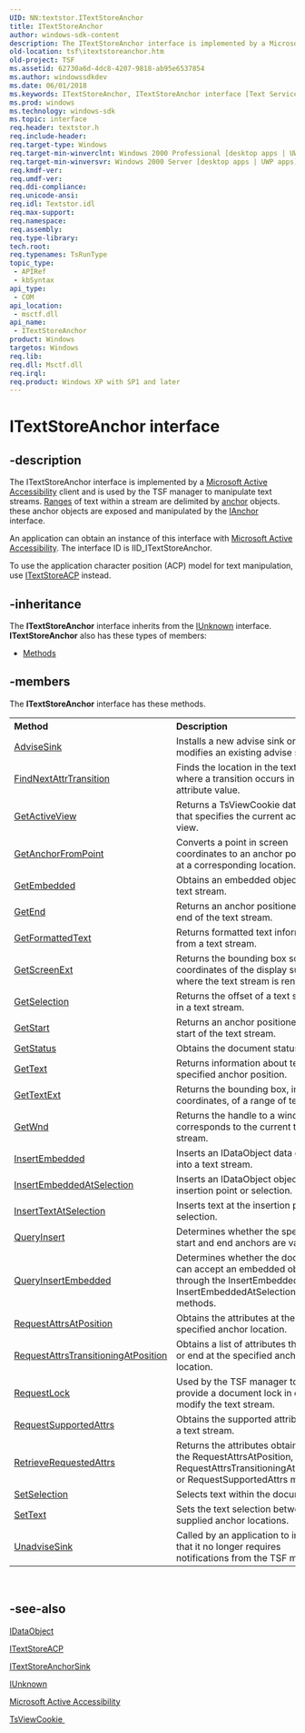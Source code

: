 ```yaml
---
UID: NN:textstor.ITextStoreAnchor
title: ITextStoreAnchor
author: windows-sdk-content
description: The ITextStoreAnchor interface is implemented by a Microsoft Active Accessibility client and is used by the TSF manager to manipulate text streams.
old-location: tsf\itextstoreanchor.htm
old-project: TSF
ms.assetid: 62730a6d-4dc8-4207-9818-ab95e6537854
ms.author: windowssdkdev
ms.date: 06/01/2018
ms.keywords: ITextStoreAnchor, ITextStoreAnchor interface [Text Services Framework], ITextStoreAnchor interface [Text Services Framework],described, _tsf_itextstoreanchor_ref, textstor/ITextStoreAnchor, tsf.itextstoreanchor
ms.prod: windows
ms.technology: windows-sdk
ms.topic: interface
req.header: textstor.h
req.include-header: 
req.target-type: Windows
req.target-min-winverclnt: Windows 2000 Professional [desktop apps | UWP apps]
req.target-min-winversvr: Windows 2000 Server [desktop apps | UWP apps]
req.kmdf-ver: 
req.umdf-ver: 
req.ddi-compliance: 
req.unicode-ansi: 
req.idl: Textstor.idl
req.max-support: 
req.namespace: 
req.assembly: 
req.type-library: 
tech.root: 
req.typenames: TsRunType
topic_type:
 - APIRef
 - kbSyntax
api_type:
 - COM
api_location:
 - msctf.dll
api_name:
 - ITextStoreAnchor
product: Windows
targetos: Windows
req.lib: 
req.dll: Msctf.dll
req.irql: 
req.product: Windows XP with SP1 and later
---
```


# ITextStoreAnchor interface


## -description


The ITextStoreAnchor interface is implemented by a <a href="https://docs.microsoft.com/windows/desktop//WinAuto/microsoft-active-accessibility">Microsoft Active Accessibility</a> client and is used by the TSF manager to manipulate text streams. <a href="https://msdn.microsoft.com/7488e29e-3409-4db3-98b4-f3438ad7c94e">Ranges</a> of text within a stream are delimited by <a href="https://www.bing.com/search?q=anchor">anchor</a> objects. these anchor objects are exposed and manipulated by the <a href="https://msdn.microsoft.com/a7d52959-8386-464f-958d-c870f286b265">IAnchor</a> interface.

An application can obtain an instance of this interface with <a href="https://docs.microsoft.com/windows/desktop//WinAuto/microsoft-active-accessibility">Microsoft Active Accessibility</a>. The interface ID is IID_ITextStoreAnchor.

To use the application character position (ACP) model for text manipulation, use <a href="https://msdn.microsoft.com/21e011f7-6791-4eb9-85c9-18bd10107119">ITextStoreACP</a> instead.


## -inheritance

The <b xmlns:loc="http://microsoft.com/wdcml/l10n">ITextStoreAnchor</b> interface inherits from the <a href="https://msdn.microsoft.com/33f1d79a-33fc-4ce5-a372-e08bda378332">IUnknown</a> interface. <b>ITextStoreAnchor</b> also has these types of members:
<ul>
<li><a href="https://docs.microsoft.com/">Methods</a></li>
</ul>

## -members

The <b>ITextStoreAnchor</b> interface has these methods.
<table class="members" id="memberListMethods">
<tr>
<th align="left" width="37%">Method</th>
<th align="left" width="63%">Description</th>
</tr>
<tr data="declared;">
<td align="left" width="37%">
<a href="https://msdn.microsoft.com/a2196d1c-b03e-44b4-b695-970feddb8ce5">AdviseSink</a>
</td>
<td align="left" width="63%">
Installs a new advise sink or modifies an existing advise sink.

</td>
</tr>
<tr data="declared;">
<td align="left" width="37%">
<a href="https://msdn.microsoft.com/9bb21a4a-047e-4347-93b3-9c41cd2c20b7">FindNextAttrTransition</a>
</td>
<td align="left" width="63%">
Finds the location in the text stream where a transition occurs in an attribute value.

</td>
</tr>
<tr data="declared;">
<td align="left" width="37%">
<a href="https://msdn.microsoft.com/b1940cac-7295-41c5-bd26-8be1d1fa4da9">GetActiveView</a>
</td>
<td align="left" width="63%">
Returns a TsViewCookie data type that specifies the current active view.

</td>
</tr>
<tr data="declared;">
<td align="left" width="37%">
<a href="https://msdn.microsoft.com/5567b53e-540e-41ce-b890-f2e4c5b06c57">GetAnchorFromPoint</a>
</td>
<td align="left" width="63%">
Converts a point in screen coordinates to an anchor positioned at a corresponding location.

</td>
</tr>
<tr data="declared;">
<td align="left" width="37%">
<a href="https://msdn.microsoft.com/212286e1-aafa-4368-8dd3-45a0d4c6ecb9">GetEmbedded</a>
</td>
<td align="left" width="63%">
Obtains an embedded object from a text stream.

</td>
</tr>
<tr data="declared;">
<td align="left" width="37%">
<a href="https://msdn.microsoft.com/4c510900-bcff-4ea1-a8f3-95b6f47b3432">GetEnd</a>
</td>
<td align="left" width="63%">
Returns an anchor positioned at the end of the text stream.

</td>
</tr>
<tr data="declared;">
<td align="left" width="37%">
<a href="https://msdn.microsoft.com/2b104b0a-b900-4acb-801e-d9716e3a0146">GetFormattedText</a>
</td>
<td align="left" width="63%">
Returns formatted text information from a text stream.

</td>
</tr>
<tr data="declared;">
<td align="left" width="37%">
<a href="https://msdn.microsoft.com/5e1b446e-935f-492a-b168-8d1b60868d72">GetScreenExt</a>
</td>
<td align="left" width="63%">
Returns the bounding box screen coordinates of the display surface where the text stream is rendered.

</td>
</tr>
<tr data="declared;">
<td align="left" width="37%">
<a href="https://msdn.microsoft.com/df1b21b7-b539-4546-96be-243a8e7ea75a">GetSelection</a>
</td>
<td align="left" width="63%">
Returns the offset of a text selection in a text stream.

</td>
</tr>
<tr data="declared;">
<td align="left" width="37%">
<a href="https://msdn.microsoft.com/431ca3b0-920b-4a4e-b475-32175555a789">GetStart</a>
</td>
<td align="left" width="63%">
Returns an anchor positioned at the start of the text stream.

</td>
</tr>
<tr data="declared;">
<td align="left" width="37%">
<a href="https://msdn.microsoft.com/library/windows/hardware/hh406321">GetStatus</a>
</td>
<td align="left" width="63%">
Obtains the document status.

</td>
</tr>
<tr data="declared;">
<td align="left" width="37%">
<a href="https://msdn.microsoft.com/library/windows/hardware/dn926850">GetText</a>
</td>
<td align="left" width="63%">
Returns information about text at a specified anchor position.

</td>
</tr>
<tr data="declared;">
<td align="left" width="37%">
<a href="https://msdn.microsoft.com/b8e21544-e5d2-4048-93aa-82a87562a70a">GetTextExt</a>
</td>
<td align="left" width="63%">
Returns the bounding box, in screen coordinates, of a range of text.

</td>
</tr>
<tr data="declared;">
<td align="left" width="37%">
<a href="https://msdn.microsoft.com/e77b5218-45e4-4fe1-a41f-1d7b5887ba30">GetWnd</a>
</td>
<td align="left" width="63%">
Returns the handle to a window that corresponds to the current text stream.

</td>
</tr>
<tr data="declared;">
<td align="left" width="37%">
<a href="https://msdn.microsoft.com/414842cc-7c3e-4f5c-93ac-3bd0eda5293e">InsertEmbedded</a>
</td>
<td align="left" width="63%">
Inserts an IDataObject data object into a text stream.

</td>
</tr>
<tr data="declared;">
<td align="left" width="37%">
<a href="https://msdn.microsoft.com/22c804b9-e260-4a8a-bbb3-fcc81fa97c7a">InsertEmbeddedAtSelection</a>
</td>
<td align="left" width="63%">
Inserts an IDataObject object at the insertion point or selection.

</td>
</tr>
<tr data="declared;">
<td align="left" width="37%">
<a href="https://msdn.microsoft.com/f5cb512a-d9f5-451f-b6cb-2020ba32e855">InsertTextAtSelection</a>
</td>
<td align="left" width="63%">
Inserts text at the insertion point or selection.

</td>
</tr>
<tr data="declared;">
<td align="left" width="37%">
<a href="https://msdn.microsoft.com/953b3f9c-63b7-4d62-accb-b07acfa97432">QueryInsert</a>
</td>
<td align="left" width="63%">
Determines whether the specified start and end anchors are valid.

</td>
</tr>
<tr data="declared;">
<td align="left" width="37%">
<a href="https://msdn.microsoft.com/722506fa-db83-49d3-9434-a4ad7b797ce2">QueryInsertEmbedded</a>
</td>
<td align="left" width="63%">
Determines whether the document can accept an embedded object through the InsertEmbedded or InsertEmbeddedAtSelection methods.

</td>
</tr>
<tr data="declared;">
<td align="left" width="37%">
<a href="https://msdn.microsoft.com/d0f20507-005b-409d-90d5-5817b7d95f19">RequestAttrsAtPosition</a>
</td>
<td align="left" width="63%">
Obtains the attributes at the specified anchor location.

</td>
</tr>
<tr data="declared;">
<td align="left" width="37%">
<a href="https://msdn.microsoft.com/f0f43237-8c26-4e0c-8717-908884229b7b">RequestAttrsTransitioningAtPosition</a>
</td>
<td align="left" width="63%">
Obtains a list of attributes that begin or end at the specified anchor location.

</td>
</tr>
<tr data="declared;">
<td align="left" width="37%">
<a href="https://msdn.microsoft.com/4cace5bd-d111-4a9a-af10-9ad454d4f2eb">RequestLock</a>
</td>
<td align="left" width="63%">
Used by the TSF manager to provide a document lock in order to modify the text stream.

</td>
</tr>
<tr data="declared;">
<td align="left" width="37%">
<a href="https://msdn.microsoft.com/ab81d79d-e991-4c2d-9fb7-95393e002828">RequestSupportedAttrs</a>
</td>
<td align="left" width="63%">
Obtains the supported attributes of a text stream.

</td>
</tr>
<tr data="declared;">
<td align="left" width="37%">
<a href="https://msdn.microsoft.com/36847680-bcf2-4db5-a587-90518f60cf5b">RetrieveRequestedAttrs</a>
</td>
<td align="left" width="63%">
Returns the attributes obtained by the RequestAttrsAtPosition, RequestAttrsTransitioningAtPosition, or RequestSupportedAttrs methods.

</td>
</tr>
<tr data="declared;">
<td align="left" width="37%">
<a href="https://msdn.microsoft.com/ce301fa4-d1dd-4470-b8b5-fc944afdc621">SetSelection</a>
</td>
<td align="left" width="63%">
Selects text within the document.

</td>
</tr>
<tr data="declared;">
<td align="left" width="37%">
<a href="https://msdn.microsoft.com/03beac03-cd09-4e03-b700-d96741e4932b">SetText</a>
</td>
<td align="left" width="63%">
Sets the text selection between two supplied anchor locations.

</td>
</tr>
<tr data="declared;">
<td align="left" width="37%">
<a href="https://msdn.microsoft.com/01ddc659-0ed9-41e9-bde9-92aad9d74716">UnadviseSink</a>
</td>
<td align="left" width="63%">
Called by an application to indicate that it no longer requires notifications from the TSF manager.

</td>
</tr>
</table> 


## -see-also




<a href="/windows/desktop/api/objidl/nn-objidl-idataobject.md">IDataObject</a>



<a href="https://msdn.microsoft.com/21e011f7-6791-4eb9-85c9-18bd10107119">
        ITextStoreACP
      </a>



<a href="https://msdn.microsoft.com/fb96b4fb-864f-4f32-bf7c-cf7f199e552a">ITextStoreAnchorSink
      </a>



<a href="/windows/desktop/api/unknwn/nn-unknwn-iunknown.md">IUnknown</a>



<a href="https://docs.microsoft.com/windows/desktop//WinAuto/microsoft-active-accessibility">Microsoft Active Accessibility</a>



<a href="https://msdn.microsoft.com/e649b799-d0d6-4f2d-b9f1-28070eea9b16">
        TsViewCookie
      </a>
 

 

